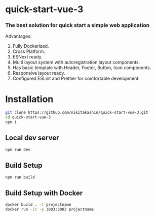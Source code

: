 # quick-start-vue-3

### The best solution for quick start a simple web application

Advantages:

1. Fully Dockerized.
2. Cross Platform.
3. ESNext ready.
4. Multi layout system with autoregistration layout components.
5. Has basic template with Header, Footer, Button, Icon components.
6. Responsive layout ready.
7. Configured ESLint and Prettier for comfortable development.

# Installation

```bash
git clone https://github.com/nikitakashin/quick-start-vue-3.git
cd quick-start-vue-3
npm i
```

## Local dev server

```bash
npm run dev
```

## Build Setup

```bash
npm run build
```

## Build Setup with Docker

```bash
docker build . -t projectname
docker run -it -p 3003:3003 projectname
```
